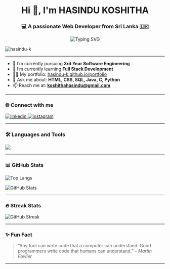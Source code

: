 <h1 align="center">Hi 👋, I'm HASINDU KOSHITHA</h1>
<h3 align="center">💻 A passionate Web Developer from Sri Lanka 🇱🇰</h3>

<p align="center">
  <img src="https://readme-typing-svg.demolab.com?font=Fira+Code&size=22&pause=1000&center=true&vCenter=true&width=435&lines=3rd+Year+Software+Engineering+Undergraduate;Full+Stack+Development+Enthusiast;Tech+Explorer+%F0%9F%9A%80" alt="Typing SVG" />
</p>

<p align="left"> 
  <img src="https://komarev.com/ghpvc/?username=hasindu-k&label=Profile%20views&color=0e75b6&style=flat" alt="hasindu-k" />
</p>

---

- 🔭 I’m currently pursuing **3rd Year Software Engineering**
- 🌱 I’m currently learning **Full Stack Development**
- 👨‍💻 My portfolio: [hasindu-k.github.io/portfolio](https://hasindu-k.github.io/portfolio/)
- 💬 Ask me about: **HTML, CSS, SQL, Java, C, Python**
- 📫 Reach me at: **koshithahasindu@gmail.com**

---

### 🌐 Connect with me
<p align="left">
  <a href="https://linkedin.com/in/hasindu-koshitha" target="_blank">
    <img src="https://skillicons.dev/icons?i=linkedin" alt="linkedin" />
  </a>
  <a href="https://instagram.com/hasindu.koshitha" target="_blank">
    <img src="https://skillicons.dev/icons?i=instagram" alt="instagram" />
  </a>
</p>

---

### 🛠️ Languages and Tools
<p align="left">
  <img src="https://skillicons.dev/icons?i=html,css,js,react,java,python,c,mongodb,express,firebase,flutter,figma,git" />
</p>

---

### 📊 GitHub Stats

<p align="left">
  <img src="https://github-readme-stats.vercel.app/api/top-langs/?username=hasindu-k&layout=compact&theme=default" alt="Top Langs" />
</p>
<p align="left">
  <img src="https://github-readme-stats.vercel.app/api?username=hasindu-k&show_icons=true&theme=default" alt="GitHub Stats" />
</p>

---

### 🔥 Streak Stats
<p align="left">
  <img src="https://github-readme-streak-stats.herokuapp.com/?user=hasindu-k&theme=default" alt="GitHub Streak" />
</p>

---

### ✨ Fun Fact
> “Any fool can write code that a computer can understand. Good programmers write code that humans can understand.” – *Martin Fowler*

---

